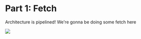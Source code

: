 # Part 1: Fetch
Architecture is pipelined! We're gonna be doing some fetch here

[](../images/fetch.jpg)
<img src="https://media.giphy.com/media/5G98t8QjqBLK8/giphy.gif"/>
